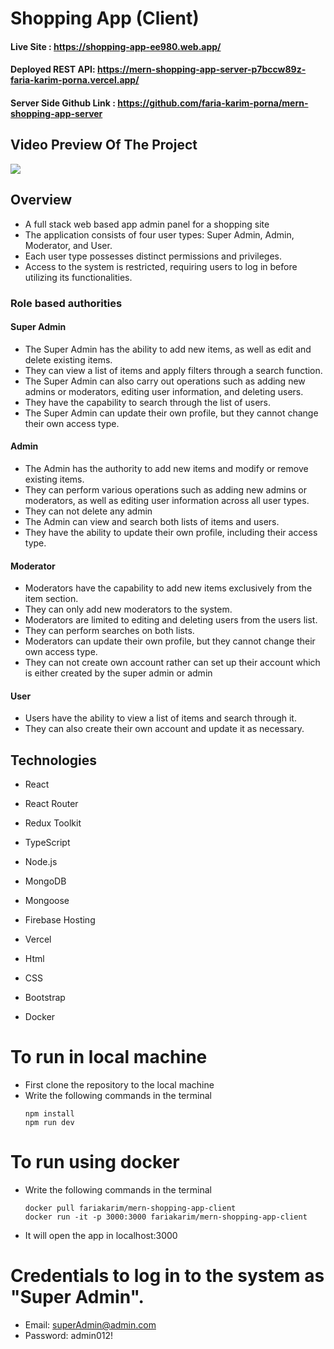 # Shopping App (Client)

#### Live Site : https://shopping-app-ee980.web.app/

#### Deployed REST API: https://mern-shopping-app-server-p7bccw89z-faria-karim-porna.vercel.app/

#### Server Side Github Link : https://github.com/faria-karim-porna/mern-shopping-app-server

## Video Preview Of The Project

![](https://github.com/faria-karim-porna/mern-shopping-app-client/blob/main/Demo.gif)

## Overview

- A full stack web based app admin panel for a shopping site
- The application consists of four user types: Super Admin, Admin, Moderator, and User.
- Each user type possesses distinct permissions and privileges.
- Access to the system is restricted, requiring users to log in before utilizing its functionalities.

### Role based authorities

#### Super Admin

- The Super Admin has the ability to add new items, as well as edit and delete existing items.
- They can view a list of items and apply filters through a search function.
- The Super Admin can also carry out operations such as adding new admins or moderators, editing user information, and deleting users.
- They have the capability to search through the list of users.
- The Super Admin can update their own profile, but they cannot change their own access type.

#### Admin

- The Admin has the authority to add new items and modify or remove existing items.
- They can perform various operations such as adding new admins or moderators, as well as editing user information across all user types.
- They can not delete any admin
- The Admin can view and search both lists of items and users.
- They have the ability to update their own profile, including their access type.

#### Moderator

- Moderators have the capability to add new items exclusively from the item section.
- They can only add new moderators to the system.
- Moderators are limited to editing and deleting users from the users list.
- They can perform searches on both lists.
- Moderators can update their own profile, but they cannot change their own access type.
- They can not create own account rather can set up their account which is either created by the super admin or admin

#### User

- Users have the ability to view a list of items and search through it.
- They can also create their own account and update it as necessary.

## Technologies

- React

- React Router

- Redux Toolkit

- TypeScript

- Node.js

- MongoDB

- Mongoose

- Firebase Hosting

- Vercel

- Html

- CSS

- Bootstrap

- Docker

# To run in local machine

- First clone the repository to the local machine
- Write the following commands in the terminal
  ```
  npm install
  npm run dev
  ```

# To run using docker

- Write the following commands in the terminal

  ```
  docker pull fariakarim/mern-shopping-app-client
  docker run -it -p 3000:3000 fariakarim/mern-shopping-app-client
  ```

- It will open the app in localhost:3000

# Credentials to log in to the system as "Super Admin".

- Email: superAdmin@admin.com
- Password: admin012!
